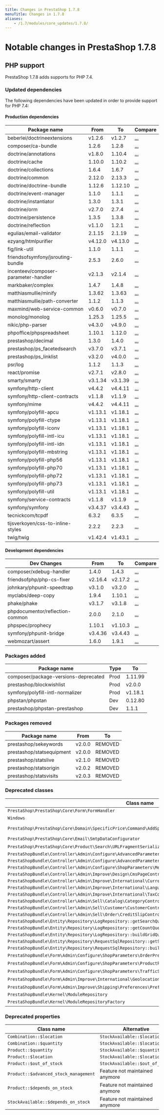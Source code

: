 ```yaml
---
title: Changes in PrestaShop 1.7.8
menuTitle: Changes in 1.7.8
aliases:
    - /1.7/modules/core_updates/1.7.8/
---
```


# Notable changes in PrestaShop 1.7.8

## PHP support

PrestaShop 1.7.8 adds supports for PHP 7.4.

### Updated dependencies

The following dependencies have been updated in order to provide support for PHP 7.4:

#### Production dependencies

| Package name                         | From    | To      | Compare                                                                             |
|--------------------------------------|---------|---------|-------------------------------------------------------------------------------------|
| beberlei/doctrineextensions          | v1.2.6  | v1.2.7  | [...](https://github.com/beberlei/DoctrineExtensions/compare/v1.2.6...v1.2.7)       |
| composer/ca-bundle                   | 1.2.6   | 1.2.8   | [...](https://github.com/composer/ca-bundle/compare/1.2.6...1.2.8)                  |
| doctrine/annotations                 | v1.8.0  | 1.10.4  | [...](https://github.com/doctrine/annotations/compare/v1.8.0...1.10.4)              |
| doctrine/cache                       | 1.10.0  | 1.10.2  | [...](https://github.com/doctrine/cache/compare/1.10.0...1.10.2)                    |
| doctrine/collections                 | 1.6.4   | 1.6.7   | [...](https://github.com/doctrine/collections/compare/1.6.4...1.6.7)                |
| doctrine/common                      | 2.12.0  | 2.13.3  | [...](https://github.com/doctrine/common/compare/2.12.0...2.13.3)                   |
| doctrine/doctrine-bundle             | 1.12.6  | 1.12.10 | [...](https://github.com/doctrine/DoctrineBundle/compare/1.12.6...1.12.10)          |
| doctrine/event-manager               | 1.1.0   | 1.1.1   | [...](https://github.com/doctrine/event-manager/compare/1.1.0...1.1.1)              |
| doctrine/instantiator                | 1.3.0   | 1.3.1   | [...](https://github.com/doctrine/instantiator/compare/1.3.0...1.3.1)               |
| doctrine/orm                         | v2.7.0  | 2.7.4   | [...](https://github.com/doctrine/orm/compare/v2.7.0...2.7.4)                       |
| doctrine/persistence                 | 1.3.5   | 1.3.8   | [...](https://github.com/doctrine/persistence/compare/1.3.5...1.3.8)                |
| doctrine/reflection                  | v1.1.0  | 1.2.1   | [...](https://github.com/doctrine/reflection/compare/v1.1.0...1.2.1)                |
| egulias/email-validator              | 2.1.15  | 2.1.19  | [...](https://github.com/egulias/EmailValidator/compare/2.1.15...2.1.19)            |
| ezyang/htmlpurifier                  | v4.12.0 | v4.13.0 | [...](https://github.com/ezyang/htmlpurifier/compare/v4.12.0...v4.13.0)             |
| fig/link-util                        | 1.1.0   | 1.1.1   | [...](https://github.com/php-fig/link-util/compare/1.1.0...1.1.1)                   |
| friendsofsymfony/jsrouting-bundle    | 2.5.3   | 2.6.0   | [...](https://github.com/FriendsOfSymfony/FOSJsRoutingBundle/compare/2.5.3...2.6.0) |
| incenteev/composer-parameter-handler | v2.1.3  | v2.1.4  | [...](https://github.com/Incenteev/ParameterHandler/compare/v2.1.3...v2.1.4)        |
| markbaker/complex                    | 1.4.7   | 1.4.8   | [...](https://github.com/MarkBaker/PHPComplex/compare/1.4.7...1.4.8)                |
| matthiasmullie/minify                | 1.3.62  | 1.3.63  | [...](https://github.com/matthiasmullie/minify/compare/1.3.62...1.3.63)             |
| matthiasmullie/path-converter        | 1.1.2   | 1.1.3   | [...](https://github.com/matthiasmullie/path-converter/compare/1.1.2...1.1.3)       |
| maxmind/web-service-common           | v0.6.0  | v0.7.0  | [...](https://github.com/maxmind/web-service-common-php/compare/v0.6.0...v0.7.0)    |
| monolog/monolog                      | 1.25.3  | 1.25.5  | [...](https://github.com/Seldaek/monolog/compare/1.25.3...1.25.5)                   |
| nikic/php-parser                     | v4.3.0  | v4.9.0  | [...](https://github.com/nikic/PHP-Parser/compare/v4.3.0...v4.9.0)                  |
| phpoffice/phpspreadsheet             | 1.10.1  | 1.12.0  | [...](https://github.com/PHPOffice/PhpSpreadsheet/compare/1.10.1...1.12.0)          |
| prestashop/decimal                   | 1.3.0   | 1.4.0   | [...](https://github.com/PrestaShop/decimal/compare/1.3.0...1.4.0)                  |
| prestashop/ps_facetedsearch          | v3.7.0  | v3.7.1  | [...](https://github.com/PrestaShop/ps_facetedsearch/compare/v3.7.0...v3.7.1)       |
| prestashop/ps_linklist               | v3.2.0  | v4.0.0  | [...](https://github.com/PrestaShop/ps_linklist/compare/v3.2.0...v4.0.0)            |
| psr/log                              | 1.1.2   | 1.1.3   | [...](https://github.com/php-fig/log/compare/1.1.2...1.1.3)                         |
| react/promise                        | v2.7.1  | v2.8.0  | [...](https://github.com/reactphp/promise/compare/v2.7.1...v2.8.0)                  |
| smarty/smarty                        | v3.1.34 | v3.1.39 | [...](https://github.com/smarty-php/smarty/compare/v3.1.34...v3.1.39)               |
| symfony/http-client                  | v4.4.2  | v4.4.11 | [...](https://github.com/symfony/http-client/compare/v4.4.2...v4.4.11)              |
| symfony/http-client-contracts        | v1.1.8  | v1.1.9  | [...](https://github.com/symfony/http-client-contracts/compare/v1.1.8...v1.1.9)     |
| symfony/mime                         | v4.4.2  | v4.4.11 | [...](https://github.com/symfony/mime/compare/v4.4.2...v4.4.11)                     |
| symfony/polyfill-apcu                | v1.13.1 | v1.18.1 | [...](https://github.com/symfony/polyfill-apcu/compare/v1.13.1...v1.18.1)           |
| symfony/polyfill-ctype               | v1.13.1 | v1.18.1 | [...](https://github.com/symfony/polyfill-ctype/compare/v1.13.1...v1.18.1)          |
| symfony/polyfill-iconv               | v1.13.1 | v1.18.1 | [...](https://github.com/symfony/polyfill-iconv/compare/v1.13.1...v1.18.1)          |
| symfony/polyfill-intl-icu            | v1.13.1 | v1.18.1 | [...](https://github.com/symfony/polyfill-intl-icu/compare/v1.13.1...v1.18.1)       |
| symfony/polyfill-intl-idn            | v1.13.1 | v1.18.1 | [...](https://github.com/symfony/polyfill-intl-idn/compare/v1.13.1...v1.18.1)       |
| symfony/polyfill-mbstring            | v1.13.1 | v1.18.1 | [...](https://github.com/symfony/polyfill-mbstring/compare/v1.13.1...v1.18.1)       |
| symfony/polyfill-php56               | v1.13.1 | v1.18.1 | [...](https://github.com/symfony/polyfill-php56/compare/v1.13.1...v1.18.1)          |
| symfony/polyfill-php70               | v1.13.1 | v1.18.1 | [...](https://github.com/symfony/polyfill-php70/compare/v1.13.1...v1.18.1)          |
| symfony/polyfill-php72               | v1.13.1 | v1.18.1 | [...](https://github.com/symfony/polyfill-php72/compare/v1.13.1...v1.18.1)          |
| symfony/polyfill-php73               | v1.13.1 | v1.18.1 | [...](https://github.com/symfony/polyfill-php73/compare/v1.13.1...v1.18.1)          |
| symfony/polyfill-util                | v1.13.1 | v1.18.1 | [...](https://github.com/symfony/polyfill-util/compare/v1.13.1...v1.18.1)           |
| symfony/service-contracts            | v1.1.8  | v1.1.9  | [...](https://github.com/symfony/service-contracts/compare/v1.1.8...v1.1.9)         |
| symfony/symfony                      | v3.4.37 | v3.4.43 | [...](https://github.com/symfony/symfony/compare/v3.4.37...v3.4.43)                 |
| tecnickcom/tcpdf                     | 6.3.2   | 6.3.5   | [...](https://github.com/tecnickcom/TCPDF/compare/6.3.2...6.3.5)                    |
| tijsverkoyen/css-to-inline-styles    | 2.2.2   | 2.2.3   | [...](https://github.com/tijsverkoyen/CssToInlineStyles/compare/2.2.2...2.2.3)      |
| twig/twig                            | v1.42.4 | v1.43.1 | [...](https://github.com/twigphp/Twig/compare/v1.42.4...v1.43.1)                    |

#### Development dependencies
| Dev Changes                     | From    | To      | Compare                                                                        |
|---------------------------------|---------|---------|--------------------------------------------------------------------------------|
| composer/xdebug-handler         | 1.4.0   | 1.4.3   | [...](https://github.com/composer/xdebug-handler/compare/1.4.0...1.4.3)        |
| friendsofphp/php-cs-fixer       | v2.16.4 | v2.17.2 | [...](https://github.com/FriendsOfPHP/PHP-CS-Fixer/compare/v2.16.4...v2.17.2)  |
| johnkary/phpunit-speedtrap      | v3.1.0  | v3.2.0  | [...](https://github.com/johnkary/phpunit-speedtrap/compare/v3.1.0...v3.2.0)   |
| myclabs/deep-copy               | 1.9.4   | 1.10.1  | [...](https://github.com/myclabs/DeepCopy/compare/1.9.4...1.10.1)              |
| phake/phake                     | v3.1.7  | v3.1.8  | [...](https://github.com/phake/Phake/compare/v3.1.7...v3.1.8)                  |
| phpdocumentor/reflection-common | 2.0.0   | 2.1.0   | [...](https://github.com/phpDocumentor/ReflectionCommon/compare/2.0.0...2.1.0) |
| phpspec/prophecy                | 1.10.1  | v1.10.3 | [...](https://github.com/phpspec/prophecy/compare/1.10.1...v1.10.3)            |
| symfony/phpunit-bridge          | v3.4.36 | v3.4.43 | [...](https://github.com/symfony/phpunit-bridge/compare/v3.4.36...v3.4.43)     |
| webmozart/assert                | 1.6.0   | 1.9.1   | [...](https://github.com/webmozarts/assert/compare/1.6.0...1.9.1)              |

### Packages added

| Package name                         | Type    | To      |
|--------------------------------------|---------|---------|
| composer/package-versions-deprecated | Prod     | 1.11.99 |
| prestashop/blockwishlist             | Prod     | v2.0.0  |
| symfony/polyfill-intl-normalizer     | Prod     | v1.18.1 |
| phpstan/phpstan                      | Dev      | 0.12.80 |
| prestashop/phpstan-prestashop        | Dev      | 1.1.1   |


### Packages removed

| Package name                         | From    | To      |
|--------------------------------------|---------|---------|
| prestashop/sekeywords                | v2.0.0  | REMOVED |
| prestashop/statsequipment            | v2.0.0  | REMOVED |
| prestashop/statslive                 | v2.1.0  | REMOVED |
| prestashop/statsorigin               | v2.0.2  | REMOVED |
| prestashop/statsvisits               | v2.0.3  | REMOVED |

### Deprecated classes 

| Class name                                                                                                   | Alternative                                                                                                                                                           |
|--------------------------------------------------------------------------------------------------------------|-----------------------------------------------------------------------------------------------------------------------------------------------------------------------|
| `PrestaShop\PrestaShop\Core\Form\FormHandler`                                                                | `PrestaShop\PrestaShop\Core\Form\Handler`                                                                                                                             |
| `Windows`                                                                                                    | N/A                                                                                                                                                                   |
| `PrestaShop\PrestaShop\Core\Domain\SpecificPrice\Command\AddSpecificPriceCommand`                            | `PrestaShop\PrestaShop\Core\Domain\SpecificPrice\UpdateProductPriceInCartCommand` or `PrestaShop\PrestaShop\Core\Domain\SpecificPrice\AddProductSpecificPriceCommand` |
| `PrestaShop\PrestaShop\Core\Email\SmtpDataConfigurator`                                                      | N/A                                                                                                                                                                   |
| `PrestaShop\PrestaShop\Core\Product\Search\URLFragmentSerializer`                                            | N/A                                                                                                                                                                   |
| `PrestaShopBundle\Controller\Admin\Configure\AdvancedParameters::searchAction`                               | `PrestaShopBundle\Controller\Admin\CommonController:searchGridAction`                                                                                                 |
| `PrestaShopBundle\Controller\Admin\Configure\AdvancedParameters\WebserviceController::searchAction`          | `PrestaShopBundle\Controller\Admin\CommonController:searchGridAction`                                                                                                 |
| `PrestaShopBundle\Controller\Admin\Configure\ShopParameters\MetaController::searchAction`                    | `PrestaShopBundle\Controller\Admin\CommonController:searchGridAction`                                                                                                 |
| `PrestaShopBundle\Controller\Admin\Improve\Design\CmsPageController`                                         | `PrestaShopBundle\Controller\Admin\CommonController:searchGridAction`                                                                                                 |
| `PrestaShopBundle\Controller\Admin\Improve\International\CurrencyController`                                 | `PrestaShopBundle\Controller\Admin\CommonController:searchGridAction`                                                                                                 |
| `PrestaShopBundle\Controller\Admin\Improve\International\LanguageController`                                 | `PrestaShopBundle\Controller\Admin\CommonController:searchGridAction`                                                                                                 |
| `PrestaShopBundle\Controller\Admin\Improve\International\TaxController`                                      | `PrestaShopBundle\Controller\Admin\CommonController:searchGridAction`                                                                                                 |
| `PrestaShopBundle\Controller\Admin\Sell\Catalog\CategoryController`                                          | `PrestaShopBundle\Controller\Admin\CommonController:searchGridAction`                                                                                                 |
| `PrestaShopBundle\Controller\Admin\Sell\Customer\CustomerController`                                         | `PrestaShopBundle\Controller\Admin\CommonController:searchGridAction`                                                                                                 |
| `PrestaShopBundle\Controller\Admin\Sell\Order\CreditSlipController`                                          | `PrestaShopBundle\Controller\Admin\CommonController:searchGridAction`                                                                                                 |
| `PrestaShopBundle\Entity\Repository\LogRepository::getSearchQueryBuilder`                                    | `PrestaShop\PrestaShop\Core\Grid\Query\LogQueryBuilder::getSearchQueryBuilder`                                                                                        |
| `PrestaShopBundle\Entity\Repository\LogRepository::getCountQueryBuilder`                                     | `PrestaShop\PrestaShop\Core\Grid\Query\LogQueryBuilder::getCountQueryBuilder`                                                                                         |
| `PrestaShopBundle\Entity\Repository\LogRepository::buildGridQuery`                                           | `PrestaShop\PrestaShop\Core\Grid\Query\LogQueryBuilder::buildGridQuery`                                                                                               |
| `PrestaShopBundle\Entity\Repository\RequestSqlRepository::getSearchQueryBuilder`                             | `PrestaShop\PrestaShop\Core\Grid\Query\RequestSqlQueryBuilder::getSearchQueryBuilder`                                                                                 |
| `PrestaShopBundle\Entity\Repository\RequestSqlRepository::buildQueryBySearchCriteria`                        | `PrestaShop\PrestaShop\Core\Grid\Query\RequestSqlQueryBuilder::buildQueryBySearchCriteria`                                                                            |
| `PrestaShopBundle\Form\Admin\Configure\ShopParameters\OrderPreferences\OrderPreferencesFormDataProvider`     | N/A                                                                                                                                                                   |
| `PrestaShopBundle\Form\Admin\Configure\ShopParameters\ProductPreferences\ProductPreferencesFormDataProvider` | N/A                                                                                                                                                                   |
| `PrestaShopBundle\Form\Admin\Configure\ShopParameters\TrafficSeo\Meta\MetaSettingsFormDataProvider`          | N/A                                                                                                                                                                   |
| `PrestaShopBundle\Form\Admin\Improve\International\Geolocation\GeolocationFormDataProvider`                  | N/A                                                                                                                                                                   |
| `PrestaShopBundle\Form\Admin\Improve\Shipping\Preferences\PreferencesFormDataProvider`                       | N/A                                                                                                                                                                   |
| `PrestaShopBundle\Kernel\ModuleRepository`                                                                   | `PrestaShop\PrestaShop\Adapter\Module\Repository\ModuleRepository`                                                                                                    |
| `PrestaShopBundle\Kernel\ModuleRepositoryFactory`                                                            | N/A                                                                                                                                                                   |

### Deprecated properties

| Class name                            | Alternative                     |
|---------------------------------------|---------------------------------|
| `Combination::$location`              | `StockAvailable::$location`     |
| `Combination::$quantity`              | `StockAvailable::$location`     |
| `Product::$quantity`                  | `StockAvailable::$quantity`     |
| `Product::$location`                  | `StockAvailable::$location`     |
| `Product::$out_of_stock`              | `StockAvailable::$out_of_stock` |
| `Product::$advanced_stock_management` | Feature not maintained anymore  |
| `Product::$depends_on_stock`          | Feature not maintained anymore  |
| `StockAvailable::$depends_on_stock`   | Feature not maintained anymore  |

